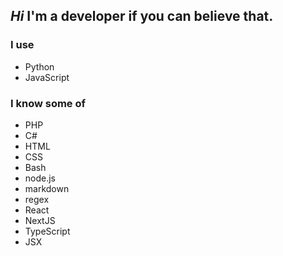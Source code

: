 ## *Hi* I'm a developer if you can believe that.

### I use
- Python
- JavaScript

### I know some of
- PHP
- C#
- HTML
- CSS
- Bash
- node.js
- markdown
- regex
- React
- NextJS
- TypeScript
- JSX
